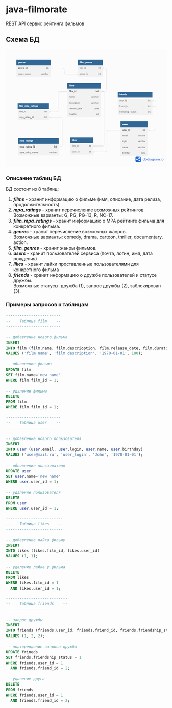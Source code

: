 # java-filmorate

REST API сервис рейтинга фильмов

## Схема БД

![database schema](assets/images/db_schema.png)

### Описание таблиц БД

БД состоит из 8 таблиц:

1. ***films*** - хранит информацию о фильме (имя, описание, дата релиза, продолжительность)
2. ***mpa_ratings*** - хранит перечисление возможных рейтингов.  
   Возможные варианты: G, PG, PG-13, R, NC-17.
3. ***film_mpa_ratings*** - хранит информацию о MPA рейтинге фильма для конкретного фильма.
4. ***genres*** - хранит перечисление возможных жанров.  
   Возможные варианты: comedy, drama, cartoon, thriller, documentary, action.
5. ***film_genres*** - хранит жанры фильмов.
6. ***users*** - хранит пользователей сервиса (почта, логин, имя, дата рождения)
7. ***likes*** - хранит лайки проставленные пользователями для конкретного фильма
8. ***friends*** - хранит информацию о дружбе пользователей и статусе дружбы.   
   Возможные статусы: дружба (1), запрос дружбы (2), заблокирован (3).

### Примеры запросов к таблицам

```sql
------------------------
--    Таблица film    --
------------------------

-- добавление нового фильма
INSERT
INTO film (film.name, film.descrioption, film.release_date, film.duration)
VALUES ('film name', 'film description', '1970-01-01', 180);

-- обновление фильма
UPDATE film
SET film.name='new name'
WHERE film.film_id = 1;

-- удаление фильма
DELETE
FROM film
WHERE film.film_id = 1;
```

```sql
------------------------
--    Таблица user    --
------------------------

-- добавление нового пользователя
INSERT
INTO user (user.email, user.login, user.name, user.birthday)
VALUES ('user@mail.ru', 'user_login', 'John', '1970-01-01');

-- обновление пользователя
UPDATE user
SET user.name='new name'
WHERE user.user_id = 1;

-- удаление пользователя
DELETE
FROM user
WHERE user.user_id = 1;
```

```sql
-------------------------
--    Таблица likes    --
-------------------------

-- добавление лайка фильму
INSERT
INTO likes (likes.film_id, likes.user_id)
VALUES (1, 1);

-- удаление лайка у фильма
DELETE
FROM likes
WHERE likes.film_id = 1
  AND likes.user_id = 1;
```

```sql
---------------------------
--    Таблица friends    --
---------------------------

-- запрос дружбы
INSERT
INTO friends (friends.user_id, friends.friend_id, friends.friendship_status)
VALUES (1, 2, 2);

-- подтвреждение запроса дружбы
UPDATE frineds
SET friends.friendship_status = 1
WHERE friends.user_id = 1
  AND friends.friend_id = 2;

-- удаление друга
DELETE
FROM friends
WHERE friends.user_id = 1
  AND friends.friend_id = 2;
```